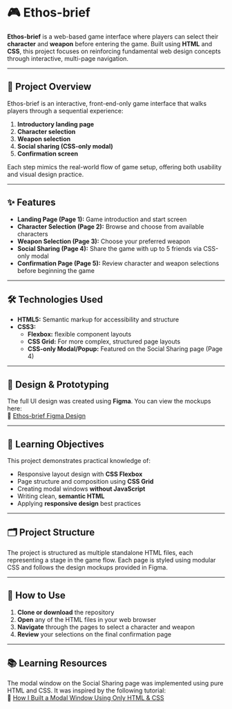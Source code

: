 # 🎮 Ethos-brief

**Ethos-brief** is a web-based game interface where players can select their **character** and **weapon** before entering the game. Built using **HTML** and **CSS**, this project focuses on reinforcing fundamental web design concepts through interactive, multi-page navigation.

---

## 📌 Project Overview

Ethos-brief is an interactive, front-end-only game interface that walks players through a sequential experience:

1. **Introductory landing page**
2. **Character selection**
3. **Weapon selection**
4. **Social sharing (CSS-only modal)**
5. **Confirmation screen**

Each step mimics the real-world flow of game setup, offering both usability and visual design practice.

---

## ✨ Features

- **Landing Page (Page 1):** Game introduction and start screen  
- **Character Selection (Page 2):** Browse and choose from available characters  
- **Weapon Selection (Page 3):** Choose your preferred weapon  
- **Social Sharing (Page 4):** Share the game with up to 5 friends via CSS-only modal  
- **Confirmation Page (Page 5):** Review character and weapon selections before beginning the game

---

## 🛠️ Technologies Used

- **HTML5:** Semantic markup for accessibility and structure  
- **CSS3:**  
  - **Flexbox:** flexible component layouts  
  - **CSS Grid:** For more complex, structured page layouts  
  - **CSS-only Modal/Popup:** Featured on the Social Sharing page (Page 4)

---

## 🎨 Design & Prototyping

The full UI design was created using **Figma**. You can view the mockups here:  
🔗 [Ethos-brief Figma Design](https://www.figma.com/design/taObJ5c7oWhVtLHA6RkNhu/Untitled?node-id=0-1&t=ujiJgkvnRFdepMjL-1)

---

## 🎯 Learning Objectives

This project demonstrates practical knowledge of:

- Responsive layout design with **CSS Flexbox**
- Page structure and composition using **CSS Grid**
- Creating modal windows **without JavaScript**
- Writing clean, **semantic HTML**
- Applying **responsive design** best practices

---

## 🗂️ Project Structure

The project is structured as multiple standalone HTML files, each representing a stage in the game flow. Each page is styled using modular CSS and follows the design mockups provided in Figma.

---

## 🚀 How to Use

1. **Clone or download** the repository  
2. **Open** any of the HTML files in your web browser  
3. **Navigate** through the pages to select a character and weapon  
4. **Review** your selections on the final confirmation page  

---

## 📚 Learning Resources

The modal window on the Social Sharing page was implemented using pure HTML and CSS. It was inspired by the following tutorial:  
🔗 [How I Built a Modal Window Using Only HTML & CSS](https://dev.to/neil_brown/how-i-built-a-modal-window-using-only-html-css-no-javascript-_)
